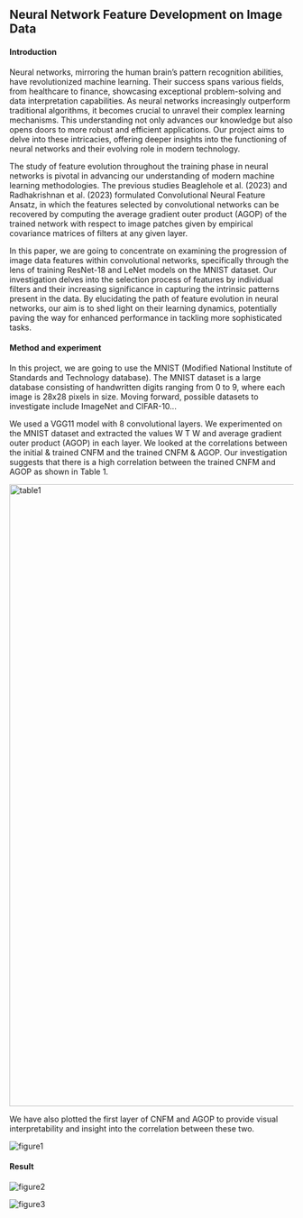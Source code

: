 ## Neural Network Feature Development on Image Data

#### Introduction
Neural networks, mirroring the human brain’s pattern recognition abilities, 
have revolutionized machine learning. Their success spans various fields, 
from healthcare to finance, showcasing exceptional problem-solving and data interpretation capabilities. 
As neural networks increasingly outperform traditional algorithms, it becomes crucial to unravel their complex learning mechanisms. 
This understanding not only advances our knowledge but also opens doors to more robust and efficient applications. 
Our project aims to delve into these intricacies, offering deeper insights into the functioning of neural networks and their 
evolving role in modern technology.

The study of feature evolution throughout the training phase in neural networks is pivotal in advancing our 
understanding of modern machine learning methodologies. The previous studies Beaglehole et al. (2023) and Radhakrishnan et al. (2023) formulated Convolutional
Neural Feature Ansatz, in which the features selected by convolutional networks can be recovered by computing the average gradient outer product (AGOP) of the trained network with 
respect to image patches given by empirical covariance matrices of filters at any given layer. 

In this paper, we are going to concentrate on examining the progression of image data
features within convolutional networks, specifically through the lens of training ResNet-18 and LeNet models on the MNIST dataset. Our investigation delves into the selection process 
of features by individual filters and their increasing significance in capturing the intrinsic patterns present in the data. By elucidating the path of feature evolution in neural networks, 
our aim is to shed light on their learning dynamics, potentially paving the way for enhanced performance in tackling more sophisticated tasks.

#### Method and experiment
In this project, we are going to use the MNIST (Modified National Institute of Standards and Technology database). The MNIST dataset is a large database consisting of handwritten digits ranging from 0 to 9, where each image is 28x28 pixels in size.
Moving forward, possible datasets to investigate include ImageNet and CIFAR-10...

We used a VGG11 model with 8 convolutional layers. We experimented on the MNIST dataset and extracted the 
values W T W and average gradient outer product (AGOP) in each layer. We looked at the correlations between the initial & trained 
CNFM and the trained CNFM & AGOP. Our investigation suggests that there is a high correlation between the trained CNFM and AGOP as 
shown in Table 1.

<img width="1104" alt="table1" src="https://github.com/hulicheng117/DSC180-website/assets/97436268/da8079c9-7f13-45a5-a288-8a0cac5589f0">

We have also plotted the first layer of CNFM and AGOP to provide visual interpretability and insight into the correlation between these two.

![figure1](https://github.com/hulicheng117/DSC180-website/assets/97436268/45a685c9-3c6b-4e7b-bbb0-ae1a644b71ff)


#### Result

![figure2](https://github.com/hulicheng117/DSC180-website/assets/97436268/49ea3d39-5096-4ca1-8e0e-472ced9caa9a)

![figure3](https://github.com/hulicheng117/DSC180-website/assets/97436268/d40cb914-4735-4cd2-9956-886b46e864f2)



